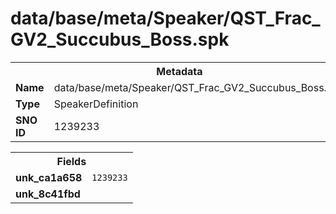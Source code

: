 <h1>data/base/meta/Speaker/QST_Frac_GV2_Succubus_Boss.spk</h1><table><tr><th colspan="100%">Metadata</th></tr><tr><td><b>Name</b></td><td>data/base/meta/Speaker/QST_Frac_GV2_Succubus_Boss.spk</td></tr><tr><td><b>Type</b></td><td>SpeakerDefinition</td></tr><tr><td><b>SNO ID</b></td><td>1239233</td></tr></table>

<table><tr><th colspan="100%">Fields</th></tr><tr><td><b>unk_ca1a658</b></td><td><code>1239233</code></td></tr><tr><td><b>unk_8c41fbd</b></td><td></td></tr></table>

